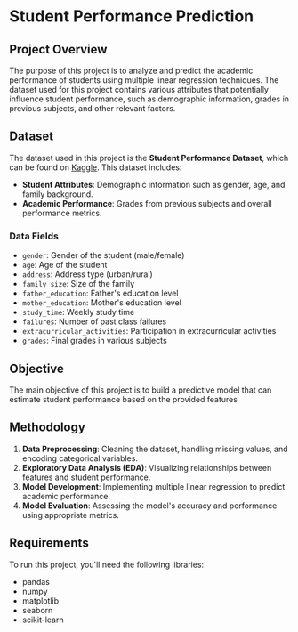 # Student Performance Prediction

## Project Overview

The purpose of this project is to analyze and predict the academic performance of students using multiple linear regression techniques. The dataset used for this project contains various attributes that potentially influence student performance, such as demographic information, grades in previous subjects, and other relevant factors.

## Dataset

The dataset used in this project is the **Student Performance Dataset**, which can be found on [Kaggle](https://www.kaggle.com/datasets/nikhil7280/student-performance-multiple-linear-regression). This dataset includes:

- **Student Attributes**: Demographic information such as gender, age, and family background.
- **Academic Performance**: Grades from previous subjects and overall performance metrics.

### Data Fields

- `gender`: Gender of the student (male/female)
- `age`: Age of the student
- `address`: Address type (urban/rural)
- `family_size`: Size of the family
- `father_education`: Father's education level
- `mother_education`: Mother's education level
- `study_time`: Weekly study time
- `failures`: Number of past class failures
- `extracurricular_activities`: Participation in extracurricular activities
- `grades`: Final grades in various subjects

## Objective

The main objective of this project is to build a predictive model that can estimate student performance based on the provided features

## Methodology

1. **Data Preprocessing**: Cleaning the dataset, handling missing values, and encoding categorical variables.
2. **Exploratory Data Analysis (EDA)**: Visualizing relationships between features and student performance.
3. **Model Development**: Implementing multiple linear regression to predict academic performance.
4. **Model Evaluation**: Assessing the model's accuracy and performance using appropriate metrics.

## Requirements

To run this project, you'll need the following libraries:

- pandas
- numpy
- matplotlib
- seaborn
- scikit-learn
